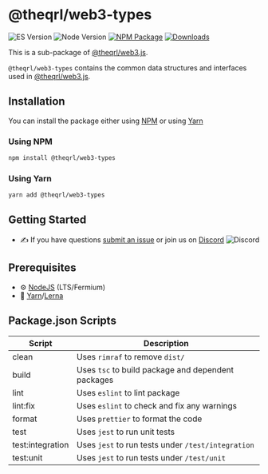 
# @theqrl/web3-types

![ES Version](https://img.shields.io/badge/ES-2020-yellow)
![Node Version](https://img.shields.io/badge/node-14.x-green)
[![NPM Package](https://img.shields.io/npm/v/@theqrl/web3-types)](https://www.npmjs.com/package/@theqrl/web3-types)
[![Downloads](https://img.shields.io/npm/dm/@theqrl/web3-types)](https://www.npmjs.com/package/@theqrl/web3-types)

This is a sub-package of [@theqrl/web3.js](https://github.com/theqrl/web3.js).

`@theqrl/web3-types` contains the common data structures and interfaces used in [@theqrl/web3.js](https://github.com/theqrl/web3.js).

## Installation

You can install the package either using [NPM](https://www.npmjs.com/package/@theqrl/web3-types) or using [Yarn](https://yarnpkg.com/package/@theqrl/web3-types)

### Using NPM

```bash
npm install @theqrl/web3-types
```

### Using Yarn

```bash
yarn add @theqrl/web3-types
```

## Getting Started

-   :writing_hand: If you have questions [submit an issue](https://github.com/theqrl/web3.js/issues/new) or join us on [Discord](https://theqrl.org/discord)
    ![Discord](https://img.shields.io/discord/357604137204056065.svg?label=Discord&logo=discord)

## Prerequisites

-   :gear: [NodeJS](https://nodejs.org/) (LTS/Fermium)
-   :toolbox: [Yarn](https://yarnpkg.com/)/[Lerna](https://lerna.js.org/)

## Package.json Scripts

| Script           | Description                                        |
| ---------------- | -------------------------------------------------- |
| clean            | Uses `rimraf` to remove `dist/`                    |
| build            | Uses `tsc` to build package and dependent packages |
| lint             | Uses `eslint` to lint package                      |
| lint:fix         | Uses `eslint` to check and fix any warnings        |
| format           | Uses `prettier` to format the code                 |
| test             | Uses `jest` to run unit tests                      |
| test:integration | Uses `jest` to run tests under `/test/integration` |
| test:unit        | Uses `jest` to run tests under `/test/unit`        |

[docs]: https://docs.theqrl.org/
[repo]: https://github.com/theqrl/web3.js/tree/main/packages/web3-types
[npm-image]: https://img.shields.io/github/package-json/v/theqrl/web3.js/main?filename=packages%2Fweb3-types%2Fpackage.json
[npm-url]: https://npmjs.org/package/@theqrl/web3-types
[downloads-image]: https://img.shields.io/npm/dm/@theqrl/web3-types?label=npm%20downloads
